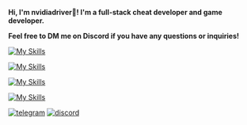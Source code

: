 **Hi, I'm nvidiadriver👋! I'm a full-stack cheat developer and game developer.**

**Feel free to DM me on Discord if you have any questions or inquiries!**

[![My Skills](https://skillicons.dev/icons?i=cpp,cs,py,html,css,js)]()

[![My Skills](https://skillicons.dev/icons?i=godot,unity,blender)]()

[![My Skills](https://skillicons.dev/icons?i=windows)]()

[![My Skills](https://skillicons.dev/icons?i=visualstudio,vscode)]()

[![telegram](https://img.shields.io/badge/TELEGRAM-5F2F92?style=for-the-badge&logo=telegram&logoColor=white)](https://t.me/maiaraaaaaaaaaaa/)
[![discord](https://img.shields.io/badge/discord-260C42?style=for-the-badge&logo=discord&logoColor=white)](https://discord.com/users/1163169417337765928/)
